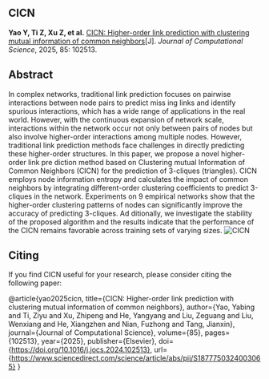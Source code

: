 
##  CICN
**Yao Y, Ti Z, Xu Z, et al.** [CICN: Higher-order link prediction with clustering mutual information of common neighbors](https://doi.org/10.1016/j.jocs.2024.102513)[J].
*Journal of Computational Science*, 2025, 85: 102513.
## Abstract
In complex networks, traditional link prediction focuses on pairwise interactions between node pairs to predict miss
ing links and identify spurious interactions, which has a wide range of applications in the real world. However, with
 the continuous expansion of network scale, interactions within the network occur not only between pairs of nodes
 but also involve higher-order interactions among multiple nodes. However, traditional link prediction methods face
 challenges in directly predicting these higher-order structures. In this paper, we propose a novel higher-order link pre
diction method based on Clustering mutual Information of Common Neighbors (CICN) for the prediction of 3-cliques
 (triangles). CICN employs node information entropy and calculates the impact of common neighbors by integrating
 different-order clustering coefficients to predict 3-cliques in the network. Experiments on 9 empirical networks show
 that the higher-order clustering patterns of nodes can significantly improve the accuracy of predicting 3-cliques. Ad
ditionally, we investigate the stability of the proposed algorithm and the results indicate that the performance of the
 CICN remains favorable across training sets of varying sizes.
![CICN](https://github.com/user-attachments/assets/647a3138-5fc5-4a4c-a204-7db9cd8b47ca)
## Citing
If you find CICN useful for your research, please consider citing the following paper:

@article{yao2025cicn,
  title={CICN: Higher-order link prediction with clustering mutual information of common neighbors},
  author={Yao, Yabing and Ti, Ziyu and Xu, Zhipeng and He, Yangyang and Liu, Zeguang and Liu, Wenxiang and He, Xiangzhen and Nian, Fuzhong and Tang, Jianxin},
  journal={Journal of Computational Science},
  volume={85},
  pages={102513},
  year={2025},
  publisher={Elsevier},
doi={https://doi.org/10.1016/j.jocs.2024.102513},
url={https://www.sciencedirect.com/science/article/abs/pii/S1877750324003065}
}



